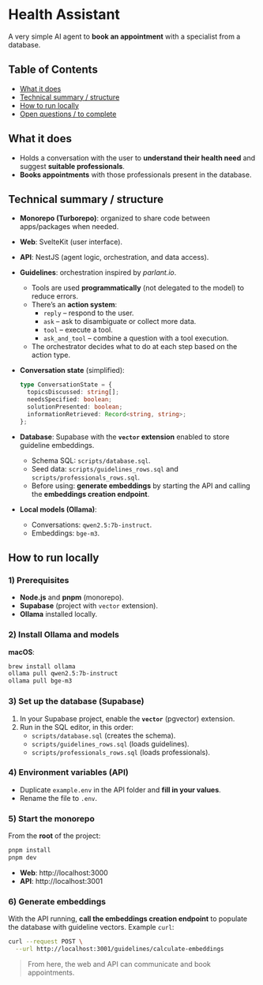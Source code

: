 # Health Assistant

A very simple AI agent to **book an appointment** with a specialist from a database.

## Table of Contents

- [What it does](#what-it-does)
- [Technical summary / structure](#technical-summary--structure)
- [How to run locally](#how-to-run-locally)
- [Open questions / to complete](#open-questions--to-complete)

## What it does

- Holds a conversation with the user to **understand their health need** and suggest **suitable professionals**.
- **Books appointments** with those professionals present in the database.

## Technical summary / structure

- **Monorepo (Turborepo)**: organized to share code between apps/packages when needed.
- **Web**: SvelteKit (user interface).
- **API**: NestJS (agent logic, orchestration, and data access).
- **Guidelines**: orchestration inspired by _parlant.io_.
  - Tools are used **programmatically** (not delegated to the model) to reduce errors.
  - There’s an **action system**:
    - `reply` – respond to the user.
    - `ask` – ask to disambiguate or collect more data.
    - `tool` – execute a tool.
    - `ask_and_tool` – combine a question with a tool execution.
  - The orchestrator decides what to do at each step based on the action type.
- **Conversation state** (simplified):

  ```ts
  type ConversationState = {
    topicsDiscussed: string[];
    needsSpecified: boolean;
    solutionPresented: boolean;
    informationRetrieved: Record<string, string>;
  };
  ```

- **Database**: Supabase with the **`vector` extension** enabled to store guideline embeddings.
  - Schema SQL: `scripts/database.sql`.
  - Seed data: `scripts/guidelines_rows.sql` and `scripts/professionals_rows.sql`.
  - Before using: **generate embeddings** by starting the API and calling the **embeddings creation endpoint**.
- **Local models (Ollama)**:
  - Conversations: `qwen2.5:7b-instruct`.
  - Embeddings: `bge-m3`.

## How to run locally

### 1) Prerequisites

- **Node.js** and **pnpm** (monorepo).
- **Supabase** (project with `vector` extension).
- **Ollama** installed locally.

### 2) Install Ollama and models

**macOS**:

```bash
brew install ollama
ollama pull qwen2.5:7b-instruct
ollama pull bge-m3
```

### 3) Set up the database (Supabase)

1. In your Supabase project, enable the **`vector`** (pgvector) extension.
2. Run in the SQL editor, in this order:
   - `scripts/database.sql` (creates the schema).
   - `scripts/guidelines_rows.sql` (loads guidelines).
   - `scripts/professionals_rows.sql` (loads professionals).

### 4) Environment variables (API)

- Duplicate `example.env` in the API folder and **fill in your values**.
- Rename the file to `.env`.

### 5) Start the monorepo

From the **root** of the project:

```bash
pnpm install
pnpm dev
```

- **Web**: http://localhost:3000
- **API**: http://localhost:3001

### 6) Generate embeddings

With the API running, **call the embeddings creation endpoint** to populate the database with guideline vectors. Example `curl`:

```bash
curl --request POST \
  --url http://localhost:3001/guidelines/calculate-embeddings
```

> From here, the web and API can communicate and book appointments.
